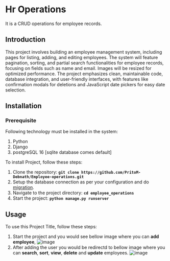 # **Hr Operations**



It is a CRUD operations for employee records.

## **Introduction**

This project involves building an employee management system, including pages for listing, adding, and editing employees. The system will feature pagination, sorting, and partial search functionalities for employee records, focusing on fields such as name and email. Images will be resized for optimized performance. The project emphasizes clean, maintainable code, database integration, and user-friendly interfaces, with features like confirmation modals for deletions and JavaScript date pickers for easy date selection.

## **Installation**
### **Prerequisite**

Following technology must be installed in the system:
1. Python
2. Django
3. postgreSQL 16 [sqlite database comes default] 
   
To install Project, follow these steps:

1. Clone the repository: **`git clone https://github.com/PritoM-Debnath/Employee-operations.git`**
2. Setup the database connection as per your configuration and do [migration](https://docs.djangoproject.com/en/5.1/topics/migrations/).
3. Navigate to the project directory: **`cd employee_operations`**
4. Start the project: **`python manage.py runserver`**

## **Usage**

To use this Project Title, follow these steps:

1. Start the project and you would see bellow image where you can **add employee**,
![image](https://github.com/user-attachments/assets/0e1149f7-a405-425b-9bed-76ee5dc110d4)
2. After adding the user you would be redirectd to bellow image where you can **search**, **sort**, **view**, **delete** and **update** employees. 
![image](https://github.com/user-attachments/assets/a75bbc59-bd95-4692-9d20-e43dbb1a6fda)



